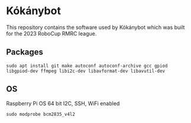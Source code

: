 # Kókánybot

This repository contains the software used by Kókánybot which was built for the 2023 RoboCup RMRC league.

## Packages
```
sudo apt install git make autoconf autoconf-archive gcc gpiod libgpiod-dev ffmpeg libi2c-dev libavformat-dev libavutil-dev
```

## OS

Raspberry Pi OS 64 bit
I2C, SSH, WiFi enabled

```
sudo modprobe bcm2835_v4l2
```

